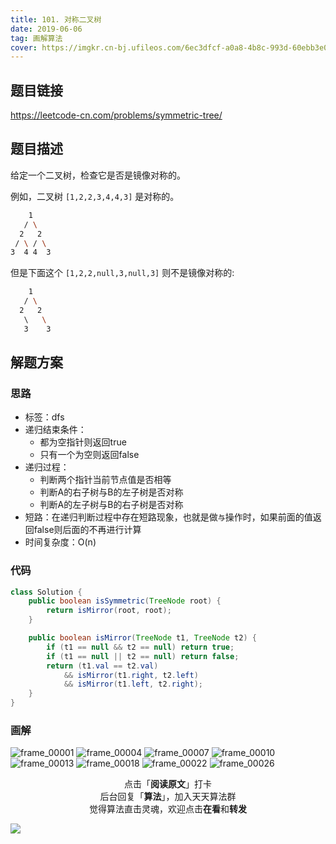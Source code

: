 ```yaml
---
title: 101. 对称二叉树
date: 2019-06-06
tag: 画解算法
cover: https://imgkr.cn-bj.ufileos.com/6ec3dfcf-a0a8-4b8c-993d-60ebb3e083e0.png
---
```


## 题目链接

https://leetcode-cn.com/problems/symmetric-tree/

## 题目描述

给定一个二叉树，检查它是否是镜像对称的。

例如，二叉树 `[1,2,2,3,4,4,3]` 是对称的。

```bash
    1
   / \
  2   2
 / \ / \
3  4 4  3
```

但是下面这个 `[1,2,2,null,3,null,3]` 则不是镜像对称的:

```bash
    1
   / \
  2   2
   \   \
   3    3
```

## 解题方案

### 思路

- 标签：dfs
- 递归结束条件：
  - 都为空指针则返回true
  - 只有一个为空则返回false
- 递归过程：
  - 判断两个指针当前节点值是否相等
  - 判断A的右子树与B的左子树是否对称
  - 判断A的左子树与B的右子树是否对称
- 短路：在递归判断过程中存在短路现象，也就是做`与`操作时，如果前面的值返回false则后面的不再进行计算
- 时间复杂度：O(n)

### 代码

```java
class Solution {
    public boolean isSymmetric(TreeNode root) {
        return isMirror(root, root);
    }

    public boolean isMirror(TreeNode t1, TreeNode t2) {
        if (t1 == null && t2 == null) return true;
        if (t1 == null || t2 == null) return false;
        return (t1.val == t2.val)
            && isMirror(t1.right, t2.left)
            && isMirror(t1.left, t2.right);
    }
}
```

### 画解

![frame_00001](https://imgkr.cn-bj.ufileos.com/a78ab4cd-cd43-4164-b20a-9cbdfcf46b47.png)
![frame_00004](https://imgkr.cn-bj.ufileos.com/70a3d4aa-4dfa-41a9-99a7-74ff15aa803f.png)
![frame_00007](https://imgkr.cn-bj.ufileos.com/30cd5c0a-d25c-48af-9a86-5da03cfdc0bf.png)
![frame_00010](https://imgkr.cn-bj.ufileos.com/07d78a6e-d837-4fdf-8ce3-a7314ab37c1b.png)
![frame_00013](https://imgkr.cn-bj.ufileos.com/b393c86b-02e6-4aad-b6f0-0172f0611e3e.png)
![frame_00018](https://imgkr.cn-bj.ufileos.com/cfffabc0-313c-4154-a0fb-5461562fe7bd.png)
![frame_00022](https://imgkr.cn-bj.ufileos.com/93aafa90-9c13-483f-a263-d7526c366068.png)
![frame_00026](https://imgkr.cn-bj.ufileos.com/6ec3dfcf-a0a8-4b8c-993d-60ebb3e083e0.png)


<span style="display:block;text-align:center;">点击「<strong>阅读原文</strong>」打卡</span>
<span style="display:block;text-align:center;">后台回复「<strong>算法</strong>」，加入天天算法群</span>
<span style="display:block;text-align:center;">觉得算法直击灵魂，欢迎点击<strong>在看</strong>和<strong>转发</strong></span>

![](https://imgkr.cn-bj.ufileos.com/741c4d5c-cfb4-43d9-858b-146661b590df.gif)